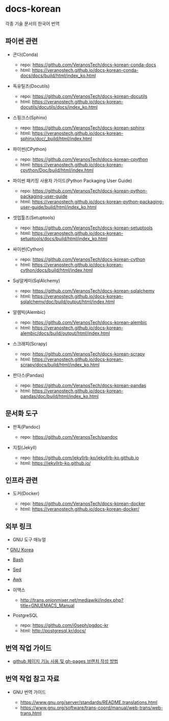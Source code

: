 # docs-korean

각종 기술 문서의 한국어 번역

## 파이썬 관련

* 콘다(Conda)

  * repo: https://github.com/VeranosTech/docs-korean-conda-docs
  * html: https://veranostech.github.io/docs-korean-conda-docs/docs/build/html/index_ko.html

* 독유틸즈(Docutils)

  * repo: https://github.com/VeranosTech/docs-korean-docutils
  * html: https://veranostech.github.io/docs-korean-docutils/docutils/docs/index_ko.html

* 스핑크스(Sphinx)

  * repo: https://github.com/VeranosTech/docs-korean-sphinx
  * html: https://veranostech.github.io/docs-korean-sphinx/doc/_build/html/index.html

* 파이썬(CPython)

  * repo: https://github.com/VeranosTech/docs-korean-cpython
  * html: https://veranostech.github.io/docs-korean-cpython/Doc/build/html/index.html

* 파이썬 패키징 사용자 가이드(Python Packaging User Guide)

  * repo: https://github.com/VeranosTech/docs-korean-python-packaging-user-guide
  * html: https://veranostech.github.io/docs-korean-python-packaging-user-guide/build/html/index_ko.html

* 셋업툴즈(Setuptools)

  * repo: https://github.com/VeranosTech/docs-korean-setuptools
  * html: https://veranostech.github.io/docs-korean-setuptools/docs/build/html/index_ko.html

* 싸이썬(Cython)

  * repo: https://github.com/VeranosTech/docs-korean-cython
  * html: https://veranostech.github.io/docs-korean-cython/docs/build/html/index.html

* Sql알케미(SqlAlchemy)

  * repo: https://github.com/VeranosTech/docs-korean-sqlalchemy
  * html: https://veranostech.github.io/docs-korean-sqlalchemy/doc/build/output/html/index.html

* 알렘빅(Alembic)

  * repo: https://github.com/VeranosTech/docs-korean-alembic
  * html: https://veranostech.github.io/docs-korean-alembic/docs/build/output/html/index.html

* 스크래피(Scrapy)

  * repo: https://github.com/VeranosTech/docs-korean-scrapy
  * html: https://veranostech.github.io/docs-korean-scrapy/docs/build/html/index_ko.html

* 판다스(Pandas)

  * repo: https://github.com/VeranosTech/docs-korean-pandas
  * html: https://veranostech.github.io/docs-korean-pandas/doc/build/html/index_ko.html


## 문서화 도구

* 판독(Pandoc)

  * repo: https://github.com/VeranosTech/pandoc

* 지킬(Jekyll)

  * repo: https://github.com/jekyllrb-ko/jekyllrb-ko.github.io
  * html: https://jekyllrb-ko.github.io/

## 인프라 관련

* 도커(Docker)

  * repo: https://github.com/VeranosTech/docs-korean-docker
  * html: https://veranostech.github.io/docs-korean-docker/


## 외부 링크

* GNU 도구 매뉴얼

  * [GNU Korea](http://korea.gnu.org/manual/)
  * [Bash](https://www.gitbook.com/book/mug896/shell-script/details)
  * [Sed](https://www.gitbook.com/book/mug896/sed-script/details>)
  * [Awk](https://www.gitbook.com/book/mug896/awk-script/details>)

* 이맥스

  * http://trans.onionmixer.net/mediawiki/index.php?title=GNUEMACS_Manual

* PostgreSQL

  * repo: https://github.com/i0seph/pgdoc-kr
  
  * html: http://postgresql.kr/docs/

## 번역 작업 가이드

  * [github 페이지 기능 사용 및 gh-pages 브랜치 작성 방법](./gh-branch.rst)


## 번역 작업 참고 자료

* GNU 번역 가이드

  * https://www.gnu.org/server/standards/README.translations.html   
  * https://www.gnu.org/software/trans-coord/manual/web-trans/web-trans.html
 
